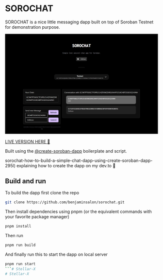 # SOROCHAT

SOROCHAT is a nice little messaging dapp built on top of Soroban Testnet for demonstration purpose.

![Preview](image.png)


[LIVE VERSION HERE 🕺](https://sorochat.vercel.app/)

Built using the [@create-soroban-dapp](https://github.com/paltalabs/create-soroban-dapp/) boilerplate and script.

sorochat-how-to-build-a-simple-chat-dapp-using-create-soroban-dapp-295l) explaining how to create the dapp on my dev.to 🚀
## Build and run

To build the dapp first clone the repo

```bash
git clone https://github.com/benjaminsalon/sorochat.git
```

Then install dependencies using pnpm (or the equivalent commands with your favorite package manager)
```bash
pnpm install
```

Then run

```bash 
pnpm run build
```

And finally run this to start the dapp on local server
```bash
pnpm run start
```# Stellar-X
# Stellar-X
